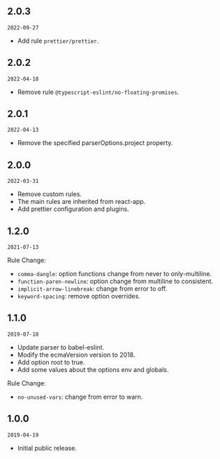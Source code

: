 ## 2.0.3

`2022-09-27`

- Add rule `prettier/prettier`.

## 2.0.2

`2022-04-18`

- Remove rule `@typescript-eslint/no-floating-promises`.

## 2.0.1

`2022-04-13`

- Remove the specified parserOptions.project property.

## 2.0.0

`2022-03-31`

- Remove custom rules.
- The main rules are inherited from react-app.
- Add prettier configuration and plugins.

## 1.2.0

`2021-07-13`

Rule Change:

- `comma-dangle`: option functions change from never to only-multiline.
- `function-paren-newline`: option change from multiline to consistent.
- `implicit-arrow-linebreak`: change from error to off.
- `keyword-spacing`: remove option overrides.

## 1.1.0

`2019-07-18`

- Update parser to babel-eslint.
- Modify the ecmaVersion version to 2018.
- Add option root to true.
- Add some values about the options env and globals.

Rule Change:

- `no-unused-vars`: change from error to warn.

## 1.0.0

`2019-04-19`

- Initial public release.

